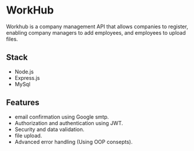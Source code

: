 # WorkHub
Workhub is a company management API that allows companies to register, enabling company managers to add employees, and employees to upload files.


## Stack
- Node.js
- Express.js
- MySql

## Features

- email confirmation using Google smtp.
- Authorization and authentication using JWT.
- Security and data validation.
- file upload.
- Advanced error handling (Using OOP consepts).

   
